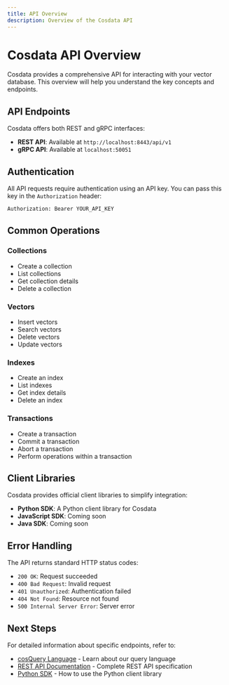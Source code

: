 ```yaml
---
title: API Overview
description: Overview of the Cosdata API
---
```


# Cosdata API Overview

Cosdata provides a comprehensive API for interacting with your vector database. This overview will help you understand the key concepts and endpoints.

## API Endpoints

Cosdata offers both REST and gRPC interfaces:

- **REST API**: Available at `http://localhost:8443/api/v1`
- **gRPC API**: Available at `localhost:50051`

## Authentication

All API requests require authentication using an API key. You can pass this key in the `Authorization` header:

  ```bash
  Authorization: Bearer YOUR_API_KEY
  ```

## Common Operations

### Collections

- Create a collection
- List collections
- Get collection details
- Delete a collection

### Vectors

- Insert vectors
- Search vectors
- Delete vectors
- Update vectors

### Indexes

- Create an index
- List indexes
- Get index details
- Delete an index

### Transactions

- Create a transaction
- Commit a transaction
- Abort a transaction
- Perform operations within a transaction

## Client Libraries

Cosdata provides official client libraries to simplify integration:

- **Python SDK**: A Python client library for Cosdata
- **JavaScript SDK**: Coming soon
- **Java SDK**: Coming soon

## Error Handling

The API returns standard HTTP status codes:

- `200 OK`: Request succeeded
- `400 Bad Request`: Invalid request
- `401 Unauthorized`: Authentication failed
- `404 Not Found`: Resource not found
- `500 Internal Server Error`: Server error

## Next Steps

For detailed information about specific endpoints, refer to:
- [cosQuery Language](/api/cosquery/) - Learn about our query language
- [REST API Documentation](/api/documentation/) - Complete REST API specification
- [Python SDK](/api/python-sdk/) - How to use the Python client library

